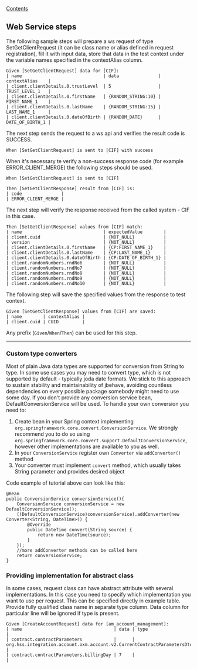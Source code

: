[Contents](../README.md)

## Web Service steps

The following sample steps will prepare a ws request of type SetGetClientRequest (it can be class name or alias defined in request registration), fill it with input data, store that data in the test context under the variable names specified in the contextAlias column.

```
Given [SetGetClientRequest] data for [CIF]:
| name                               | data               | contextAlias    |
| client.clientDetails.0.trustLevel  | 5                  | TRUST_LEVEL_1   |
| client.clientDetails.0.firstName   | {RANDOM_STRING:10} | FIRST_NAME_1    |
| client.clientDetails.0.lastName    | {RANDOM_STRING:15} | LAST_NAME_1     |
| client.clientDetails.0.dateOfBirth | {RANDOM_DATE}      | DATE_OF_BIRTH_1 |
```

The next step sends the request to a ws api and verifies the result code is SUCCESS.

```
When [SetGetClientRequest] is sent to [CIF] with success
```

When it's necessary te verify a non-success response code (for example ERROR_CLIENT_MERGE) the following steps should be used.

```
When [SetGetClientRequest] is sent to [CIF]

Then [SetGetClientResponse] result from [CIF] is:
| code               |
| ERROR_CLIENT_MERGE |

```

The next step will verify the response received from the called system - CIF in this case.

```
Then [SetGetClientResponse] values from [CIF] match:
| name                               | expectedValue        |
| client.cuid                        | {NOT_NULL}           |
| version                            | {NOT_NULL}           |
| client.clientDetails.0.firstName   | {CP:FIRST_NAME_1}    |
| client.clientDetails.0.lastName    | {CP:LAST_NAME_1}     |
| client.clientDetails.0.dateOfBirth | {CP:DATE_OF_BIRTH_1} |
| client.randomNumbers.rndNo6        | {NOT_NULL}           |
| client.randomNumbers.rndNo7        | {NOT_NULL}           |
| client.randomNumbers.rndNo8        | {NOT_NULL}           |
| client.randomNumbers.rndNo9        | {NOT_NULL}           |
| client.randomNumbers.rndNo10       | {NOT_NULL}           |
```

The following step will save the specified values from the response to test context.

```
Given [SetGetClientResponse] values from [CIF] are saved:
| name        | contextAlias |
| client.cuid | CUID         |
```
Any prefix (`Given`/`When`/`Then`) can be used for this step.

---
### Custom type converters
Most of plain Java data types are supported for conversion from String to type. In some use cases you may need to convert type, which is not supported by default - typically joda date formats. We stick to this approach to sustain stability and maintainability of jbehave, avoiding countless dependencies on every possible package somebody might need to use some day. If you don't provide any conversion service bean, DefaultConversionService will be used.
To handle your own conversion you need to:
1. Create bean in your Spring context implementing `org.springframework.core.convert.ConversionService`. We strongly recommend you to do so using `org.springframework.core.convert.support.DefaultConversionService`, however other implementations are available to you as well.
2. In your `ConversionService` register own `Converter` via `addConverter()` method
3. Your converter must implement `convert` method, which usually takes String parameter and provides desired object

Code example of tutorial above can look like this:
```
@Bean
public ConversionService conversionService(){
    ConversionService conversionService = new DefaultConversionService();
    ((DefaultConversionService)conversionService).addConverter(new Converter<String, DateTime>() {
        @Override
        public DateTime convert(String source) {
            return new DateTime(source);
        }
    });
    //more addConverter methods can be called here
    return conversionService;
}
```

### Providing implementation for abstract class
In some cases, request class can have abstract attribute with several implementations. In this case you need to specify which implementation you want to use per request.
This can be specified directly in example table. Provide fully qualified class name in separate type column. Data column for particular line will be ignored if type is present.
```
Given [CreateAccountRequest] data for [am_account_management]:
| name                                   | data | type                                                                               |
| contract.contractParameters            |      | org.hss.integration.account.oxm.account.v2.CurrentContractParametersDto |
| contract.contractParameters.billingDay | 7    |                                                                                    |

```
